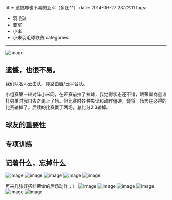﻿title: 遗憾却也不易的亚军（多图^^）
date: 2014-06-27 23:22:11
tags: 
 - 羽毛球
 - 亚军
 - 小米
 - 小米羽毛球联赛
categories: 
---
![image](http://lyso.qiniudn.com/badminton.2.jpg)

## 遗憾，也很不易。
我们队名叫云由队，即路由器/云平台队。

小组赛第一轮对阵小米网，在开赛前拉了拉球，我觉得状态还不错，跟荣堂商量谁打男单时我自告奋勇上了场。但比赛时各种失误和动作僵硬，竟将一场势在必得的比赛输掉了。后续的比赛赢了两场，总比分2:3输掉。

## 球友的重要性
## 专项训练
## 记着什么，忘掉什么

![image](http://lyso.qiniudn.com/badminton.1.jpg)
![image](http://lyso.qiniudn.com/badminton.3.jpg)
![image](http://lyso.qiniudn.com/badminton.4.jpg)
![image](http://lyso.qiniudn.com/badminton.5.jpg)
![image](http://lyso.qiniudn.com/badminton.6.jpg)

再来几张好搭档荣堂的后场动作：）
![image](http://lyso.qiniudn.com/badminton.27.jpg)
![image](http://lyso.qiniudn.com/badminton.28.jpg)
![image](http://lyso.qiniudn.com/badminton.29.jpg)
![image](http://lyso.qiniudn.com/badminton.30.jpg)
![image](http://lyso.qiniudn.com/badminton.31.jpg)
![image](http://lyso.qiniudn.com/badminton.32.jpg)
